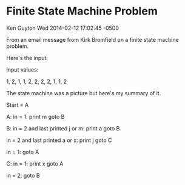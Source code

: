 Finite State Machine Problem
============================



Ken Guyton
Wed 2014-02-12 17:02:45 -0500



From an email message from Kirk Bromfield on a finite state machine
problem. 

Here's the input:

Input values:

1, 2, 1, 1, 2, 2, 2, 2, 1, 1, 2


The state machine was a picture but here's my summary of it.

Start = A

A:
in = 1:  print m
goto B

B: 
in = 2 and last printed j or m:  print a
goto B

in = 2 and last printed a or x:  print j
goto C

in = 1: 
goto A

C: 
in = 1:  print x
goto A

in = 2:
goto B

